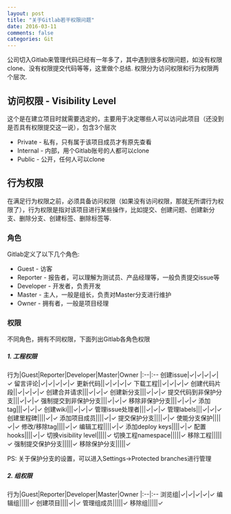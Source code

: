 ```yaml
---
layout: post
title: "关于Gitlab若干权限问题"
date: 2016-03-11
comments: false
categories: Git
---
```


公司切入Gitlab来管理代码已经有一年多了，其中遇到很多权限问题，如没有权限clone、没有权限提交代码等等，这里做个总结. 权限分为访问权限和行为权限两个层次.


## 访问权限 - Visibility Level
这个是在建立项目时就需要选定的，主要用于决定哪些人可以访问此项目（还没到是否具有权限提交这一说），包含3个层次

* Private - 私有，只有属于该项目成员才有原先查看
* Internal - 内部，用个Gitlab账号的人都可以clone
* Public - 公开，任何人可以clone

## 行为权限
在满足行为权限之前，必须具备访问权限（如果没有访问权限，那就无所谓行为权限了），行为权限是指对该项目进行某些操作，比如提交、创建问题、创建新分支、删除分支、创建标签、删除标签等.

### 角色
Gitlab定义了以下几个角色:

* Guest - 访客
* Reporter - 报告者，可以理解为测试员、产品经理等，一般负责提交issue等
* Developer - 开发者，负责开发
* Master - 主人，一般是组长，负责对Master分支进行维护
* Owner - 拥有者，一般是项目经理

### 权限
不同角色，拥有不同权限，下面列出Gitlab各角色权限

#####  1. 工程权限

行为|Guest|Reporter|Developer|Master|Owner
|:--|:--
创建issue|✓|✓|✓|✓|✓
留言评论|✓|✓|✓|✓|✓
更新代码||✓|✓|✓|✓
下载工程||✓|✓|✓|✓
创建代码片段||✓|✓|✓|✓
创建合并请求|||✓|✓|✓
创建新分支|||✓|✓|✓
提交代码到非保护分支|||✓|✓|✓
强制提交到非保护分支|||✓|✓|✓
移除非保护分支|||✓|✓|✓
添加tag|||✓|✓|✓
创建wiki|||✓|✓|✓
管理issue处理者|||✓|✓|✓
管理labels|||✓|✓|✓
创建里程碑||||✓|✓
添加项目成员||||✓|✓
提交保护分支||||✓|✓
使能分支保护||||✓|✓
修改/移除tag||||✓|✓
编辑工程||||✓|✓
添加deploy keys||||✓|✓
配置hooks||||✓|✓
切换visibility level|||||✓
切换工程namespace|||||✓
移除工程|||||✓
强制提交保护分支|||||✓
移除保护分支|||||✓

PS: 关于保护分支的设置，可以进入Settings->Protected branches进行管理

##### 2. 组权限
行为|Guest|Reporter|Developer|Master|Owner
|:--|:--
浏览组|✓|✓|✓|✓|✓
编辑组|||||✓
创建项目||||✓|✓
管理组成员|||||✓
移除组|||||✓